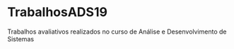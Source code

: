 # TrabalhosADS19
Trabalhos avaliativos realizados no curso de Análise e Desenvolvimento de Sistemas

